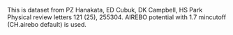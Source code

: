 This is dataset from PZ Hanakata, ED Cubuk, DK Campbell, HS Park
Physical review letters 121 (25), 255304. 
AIREBO potential with 1.7 mincutoff (CH.airebo default) is used.  

